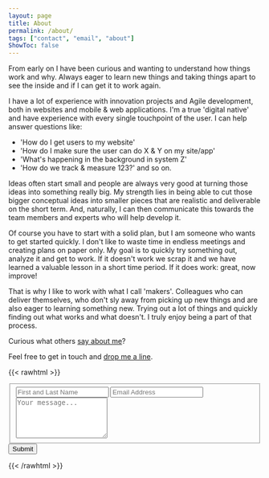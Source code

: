 ```yaml
---
layout: page
title: About
permalink: /about/
tags: ["contact", "email", "about"]
ShowToc: false
---
```


From early on I have been curious and wanting to understand how things work and why. Always eager to learn new things and taking things apart to see the inside and if I can get it to work again. 

I have a lot of experience with innovation projects and Agile development, both in websites and mobile & web applications. I'm a true 'digital native' and have experience with every single touchpoint of the user. I can help answer questions like:
* 'How do I get users to my website'
* 'How do I make sure the user can do X & Y on my site/app'
* 'What's happening in the background in system Z'
* 'How do we track & measure 123?' and so on.

Ideas often start small and people are always very good at turning those ideas into something really big. My strength lies in being able to cut those bigger conceptual ideas into smaller pieces that are realistic and deliverable on the short term. And, naturally, I can then communicate this towards the team members and experts who will help develop it.

Of course you have to start with a solid plan, but I am someone who wants to get started quickly. I don't like to waste time in endless meetings and creating plans on paper only. My goal is to quickly try something out, analyze it and get to work. If it doesn't work we scrap it and we have learned a valuable lesson in a short time period. If it does work: great, now improve! 

That is why I like to work with what I call 'makers'. Colleagues who can deliver themselves, who don't sly away from picking up new things and are also eager to learning something new. Trying out a lot of things and quickly finding out what works and what doesn't. I truly enjoy being a part of that process.

Curious what others [say about me](/testimonials/)?

Feel free to get in touch and [drop me a line](mailto:carlobloks@me.com).

{{< rawhtml >}}
<form id="fs-frm" name="simple-contact-form" accept-charset="utf-8" action="https://formspree.io/f/xjvpngvd" method="post">
  <fieldset id="fs-frm-inputs">
    <!-- <label for="full-name">Full Name</label> -->
    <input type="text" name="name" id="full-name" placeholder="First and Last Name" required="true">
    <!-- <label for="email-address">Email Address</label> --> 
    <input type="email" name="_replyto" id="email-address" placeholder="Email Address" required="true">
    <!-- <label for="message">Message</label> -->
    <textarea rows="5" name="message" id="message" placeholder="Your message..." required="true"></textarea>
    <input type="hidden" name="_subject" id="email-subject" value="Contact Form Submission">
    <input type="text" name="_gotcha" style="display:none" />
  </fieldset>
  <input type="submit" value="Submit">
</form>
{{< /rawhtml >}}